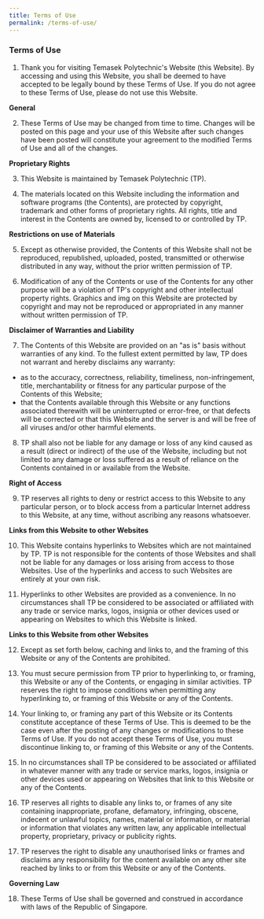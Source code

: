 ```yaml
---
title: Terms of Use
permalink: /terms-of-use/
---
```

### Terms of Use

1. Thank you for visiting Temasek Polytechnic's Website (this Website). By accessing and using this Website, you shall be deemed to have accepted to be legally bound by these Terms of Use. If you do not agree to these Terms of Use, please do not use this Website.
 
**General**

2. These Terms of Use may be changed from time to time. Changes will be posted on this page and your use of this Website after such changes have been posted will constitute your agreement to the modified Terms of Use and all of the changes.
 
**Proprietary Rights**

3. This Website is maintained by Temasek Polytechnic (TP).

4. The materials located on this Website including the information and software programs (the Contents), are protected by copyright, trademark and other forms of proprietary rights. All rights, title and interest in the Contents are owned by, licensed to or controlled by TP.
 
**Restrictions on use of Materials**

5. Except as otherwise provided, the Contents of this Website shall not be reproduced, republished, uploaded, posted, transmitted or otherwise distributed in any way, without the prior written permission of TP.

6. Modification of any of the Contents or use of the Contents for any other purpose will be a violation of TP's copyright and other intellectual property rights. Graphics and img on this Website are protected by copyright and may not be reproduced or appropriated in any manner without written permission of TP.
 
**Disclaimer of Warranties and Liability**

7. The Contents of this Website are provided on an "as is" basis without warranties of any kind. To the fullest extent permitted by law, TP does not warrant and hereby disclaims any warranty:

* as to the accuracy, correctness, reliability, timeliness, non-infringement, title, merchantability or fitness for any particular purpose of the Contents of this Website;
* that the Contents available through this Website or any functions associated therewith will be uninterrupted or error-free, or that defects will be corrected or that this Website and the server is and will be free of all viruses and/or other harmful elements.
 
8. TP shall also not be liable for any damage or loss of any kind caused as a result (direct or indirect) of the use of the Website, including but not limited to any damage or loss suffered as a result of reliance on the Contents contained in or available from the Website.
 
**Right of Access**

9. TP reserves all rights to deny or restrict access to this Website to any particular person, or to block access from a particular Internet address to this Website, at any time, without ascribing any reasons whatsoever.
 
**Links from this Website to other Websites**

10. This Website contains hyperlinks to Websites which are not maintained by TP. TP is not responsible for the contents of those Websites and shall not be liable for any damages or loss arising from access to those Websites. Use of the hyperlinks and access to such Websites are entirely at your own risk.

11. Hyperlinks to other Websites are provided as a convenience. In no circumstances shall TP be considered to be associated or affiliated with any trade or service marks, logos, insignia or other devices used or appearing on Websites to which this Website is linked.
 
**Links to this Website from other Websites**

12. Except as set forth below, caching and links to, and the framing of this Website or any of the Contents are prohibited.

13. You must secure permission from TP prior to hyperlinking to, or framing, this Website or any of the Contents, or engaging in similar activities. TP reserves the right to impose conditions when permitting any hyperlinking to, or framing of this Website or any of the Contents.

14. Your linking to, or framing any part of this Website or its Contents constitute acceptance of these Terms of Use. This is deemed to be the case even after the posting of any changes or modifications to these Terms of Use. If you do not accept these Terms of Use, you must discontinue linking to, or framing of this Website or any of the Contents.

15. In no circumstances shall TP be considered to be associated or affiliated in whatever manner with any trade or service marks, logos, insignia or other devices used or appearing on Websites that link to this Website or any of the Contents.

16. TP reserves all rights to disable any links to, or frames of any site containing inappropriate, profane, defamatory, infringing, obscene, indecent or unlawful topics, names, material or information, or material or information that violates any written law, any applicable intellectual property, proprietary, privacy or publicity rights.

17. TP reserves the right to disable any unauthorised links or frames and disclaims any responsibility for the content available on any other site reached by links to or from this Website or any of the Contents.

**Governing Law**

18. These Terms of Use shall be governed and construed in accordance with laws of the Republic of Singapore.
